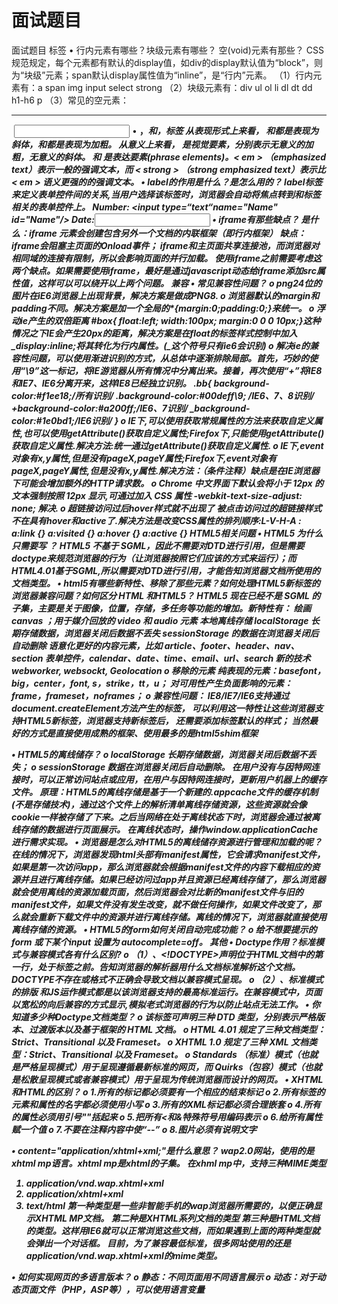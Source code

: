 # 面试题目

面试题目
标签
•	行内元素有哪些？块级元素有哪些？ 空(void)元素有那些？
CSS规范规定，每个元素都有默认的display值，如div的display默认值为“block”，则为“块级”元素；span默认display属性值为“inline”，是“行内”元素。
（1）行内元素有：a span img input select strong
（2）块级元素有：div ul ol li dl dt dd h1-h6 p
（3）常见的空元素：<br> <hr> <img> <input> <link> <meta>
•	<strong>，<em>和<b>，<i>标签
从表现形式上来看，<em> 和<i>都是表现为斜体，<strong>和<b>都是表现为加粗。
从意义上来看，<b> <i>是视觉要素，分别表示无意义的加粗，无意义的斜体。 <em> 和 <strong> 是表达要素(phrase elements)。< em > （emphasized text）表示一般的强调文本，而 < strong > （strong emphasized text）表示比 < em > 语义更强的的强调文本。
•	label的作用是什么？是怎么用的？
label标签来定义表单控件间的关系,当用户选择该标签时，浏览器会自动将焦点转到和标签相关的表单控件上。
<label for="Name">Number:</label>
<input type=“text“name="Name" id="Name"/>
<label>Date:<input type="text" name="B"/></label>
•	iframe有那些缺点？
是什么：iframe 元素会创建包含另外一个文档的内联框架（即行内框架）
缺点：iframe会阻塞主页面的Onload事件；
iframe和主页面共享连接池，而浏览器对相同域的连接有限制，所以会影响页面的并行加载。
使用iframe之前需要考虑这两个缺点。如果需要使用iframe，最好是通过javascript动态给iframe添加src属性值，这样可以可以绕开以上两个问题。
兼容
•	常见兼容性问题？
o	png24位的图片在iE6浏览器上出现背景，解决方案是做成PNG8.
o	浏览器默认的margin和padding不同。解决方案是加一个全局的*{margin:0;padding:0;}来统一。
o	浮动ie产生的双倍距离 #box{ float:left; width:100px; margin:0 0 0 10px;}这种情况之下IE会产生20px的距离，解决方案是在float的标签样式控制中加入 _display:inline;将其转化为行内属性。(_这个符号只有ie6会识别)
o	解决ie的兼容性问题，可以使用渐进识别的方式，从总体中逐渐排除局部。首先，巧妙的使用“\9”这一标记，将IE游览器从所有情况中分离出来。接着，再次使用“+”将IE8和IE7、IE6分离开来，这样IE8已经独立识别。
  .bb{
 background-color:#f1ee18;/*所有识别*/
 .background-color:#00deff\9; /*IE6、7、8识别*/
  +background-color:#a200ff;/*IE6、7识别*/
_background-color:#1e0bd1;/*IE6识别*/
}
o	IE下,可以使用获取常规属性的方法来获取自定义属性,也可以使用getAttribute()获取自定义属性;Firefox下,只能使用getAttribute()获取自定义属性.解决方法:统一通过getAttribute()获取自定义属性.
o	IE下,event对象有x,y属性,但是没有pageX,pageY属性;Firefox下,event对象有pageX,pageY属性,但是没有x,y属性.解决方法：（条件注释）缺点是在IE浏览器下可能会增加额外的HTTP请求数。
o	Chrome 中文界面下默认会将小于 12px 的文本强制按照 12px 显示,可通过加入 CSS 属性 -webkit-text-size-adjust: none; 解决.
o	超链接访问过后hover样式就不出现了 被点击访问过的超链接样式不在具有hover和active了.解决方法是改变CSS属性的排列顺序:L-V-H-A : a:link {} a:visited {} a:hover {} a:active {}
HTML5相关问题
•	HTML5 为什么只需要写 <!DOCTYPE HTML>？
HTML5 不基于 SGML，因此不需要对DTD进行引用，但是需要doctype来规范浏览器的行为（让浏览器按照它们应该的方式来运行）；而HTML4.01基于SGML,所以需要对DTD进行引用，才能告知浏览器文档所使用的文档类型。
•	html5有哪些新特性、移除了那些元素？如何处理HTML5新标签的浏览器兼容问题？如何区分 HTML 和HTML5？
HTML5 现在已经不是 SGML 的子集，主要是关于图像，位置，存储，多任务等功能的增加。新特性有：
绘画 canvas ；用于媒介回放的 video 和 audio 元素
本地离线存储 localStorage 长期存储数据，浏览器关闭后数据不丢失
sessionStorage 的数据在浏览器关闭后自动删除
语意化更好的内容元素，比如 article、footer、header、nav、section
表单控件，calendar、date、time、email、url、search
新的技术webworker, websockt, Geolocation
o	移除的元素
纯表现的元素：basefont，big，center，font, s，strike，tt，u；
对可用性产生负面影响的元素：frame，frameset，noframes；
o	兼容性问题：
IE8/IE7/IE6支持通过document.createElement方法产生的标签，
可以利用这一特性让这些浏览器支持HTML5新标签，浏览器支持新标签后，
还需要添加标签默认的样式；
当然最好的方式是直接使用成熟的框架、使用最多的是html5shim框架
<!--[if lt IE 9]>
<script> src="http://html5shim.googlecode.com/
svn/trunk/html5.js"</script>
<![endif]-->
•	HTML5的离线储存？
o	localStorage 长期存储数据，浏览器关闭后数据不丢失；
o	sessionStorage 数据在浏览器关闭后自动删除。
在用户没有与因特网连接时，可以正常访问站点或应用，在用户与因特网连接时，更新用户机器上的缓存文件。 原理：HTML5的离线存储是基于一个新建的.appcache文件的缓存机制(不是存储技术)，通过这个文件上的解析清单离线存储资源，这些资源就会像cookie一样被存储了下来。之后当网络在处于离线状态下时，浏览器会通过被离线存储的数据进行页面展示。
在离线状态时，操作window.applicationCache进行需求实现。
•	浏览器是怎么对HTML5的离线储存资源进行管理和加载的呢？
在线的情况下，浏览器发现html头部有manifest属性，它会请求manifest文件，如果是第一次访问app，那么浏览器就会根据manifest文件的内容下载相应的资源并且进行离线存储。如果已经访问过app并且资源已经离线存储了，那么浏览器就会使用离线的资源加载页面，然后浏览器会对比新的manifest文件与旧的manifest文件，如果文件没有发生改变，就不做任何操作，如果文件改变了，那么就会重新下载文件中的资源并进行离线存储。离线的情况下，浏览器就直接使用离线存储的资源。
•	HTML5的form如何关闭自动完成功能？
o	给不想要提示的 form 或下某个input 设置为 autocomplete=off。
其他
•	Doctype作用？标准模式与兼容模式各有什么区别?
o	（1）、<!DOCTYPE>声明位于HTML文档中的第一行，处于标签之前。告知浏览器的解析器用什么文档标准解析这个文档。DOCTYPE不存在或格式不正确会导致文档以兼容模式呈现。
o	（2）、标准模式的排版 和JS运作模式都是以该浏览器支持的最高标准运行。在兼容模式中，页面以宽松的向后兼容的方式显示,模拟老式浏览器的行为以防止站点无法工作。
•	你知道多少种Doctype文档类型？
o	该标签可声明三种 DTD 类型，分别表示严格版本、过渡版本以及基于框架的 HTML 文档。
o	HTML 4.01 规定了三种文档类型：Strict、Transitional 以及 Frameset。
o	XHTML 1.0 规定了三种 XML 文档类型：Strict、Transitional 以及 Frameset。
o	Standards （标准）模式（也就是严格呈现模式）用于呈现遵循最新标准的网页，而 Quirks（包容）模式（也就是松散呈现模式或者兼容模式）用于呈现为传统浏览器而设计的网页。
•	XHTML和HTML的区别？
o	1.所有的标记都必须要有一个相应的结束标记
o	2.所有标签的元素和属性的名字都必须使用小写
o	3.所有的XML标记都必须合理嵌套
o	4.所有的属性必须用引号""括起来
o	5.把所有<和&特殊符号用编码表示
o	6.给所有属性赋一个值
o	7.不要在注释内容中使“--”
o	8.图片必须有说明文字

•	content="application/xhtml+xml;"是什么意思？
wap2.0网站，使用的是xhtml mp语言。xhtml mp是xhtml的子集。
在xhml mp中，支持三种MIME类型
1.	application/vnd.wap.xhtml+xml
2.	application/xhtml+xml
3.	text/html
第一种类型是一些非智能手机的wap浏览器所需要的，以便正确显示XHTML MP文档。
第二种是XHTML系列文档的类型
第三种是HTML文档的类型。这样用IE6就可以正常浏览这些文档，而如果遇到上面的两种类型就会弹出一个对话框。
目前，为了兼容最低标准，很多网站使用的还是application/vnd.wap.xhtml+xml的mime类型。

•	如何实现网页的多语言版本？
o	静态：不同页面用不同语言展示
o	动态：对于动态页面文件（PHP，ASP等），可以使用语言变量
<script>, <script async> and <script defer>.
•	没有async或者defer，浏览器会在渲染这个脚本标签下的元素之前立即加载执行脚本，会阻塞页面渲染
•	加async，浏览器会在加载脚本的同时继续加载、渲染HTML页面，下载完成后暂停HTML解析立即执行脚本，所以有可能出现脚本执行顺序被打乱的情况
•	加defer，在下载脚本时HTML仍然在解析，HTML解析完成之后再按照原本的顺序执行脚本。但是不是所有浏览器都支持。

 
•	语义化的理解？
o	1，去掉或者丢失样式的时候能够让页面呈现出清晰的结构
o	2，有利于SEO：和搜索引擎建立良好沟通，有助于爬虫抓取更多的有效信息：爬虫依赖于标签来确定上下文和各个关键字的权重；
o	3，方便其他设备解析（如屏幕阅读器、盲人阅读器、移动设备）以意义的方式来渲染网页；
o	4，使阅读源代码的人对网站更容易将网站分块，便于阅读维护理解。
HTML5中新增加的很多标签（如：<article>、<nav>、<header>和<footer>等）就是基于语义化设计原则。
•	什么是 FOUC（无样式内容闪烁）？你如何来避免 FOUC？
FOUC - Flash Of Unstyled Content 文档样式闪烁
   <style type="text/css" media="all">@import "../fouc.css";</style>
而引用CSS文件的@import就是造成这个问题的罪魁祸首。IE会先加载整个HTML文档的DOM，然后再去导入外部的CSS文件，因此，在页面DOM加载完成到CSS导入完成中间会有一段时间页面上的内容是没有样式的，这段时间的长短跟网速，电脑速度都有关系。
解决方法简单的出奇，只要在<head>之间加入一个<link>或者<script>元素就可以了。
实现
•	如何在页面上实现一个圆形的可点击区域？
o	1、map+area或者svg
o	2、border-radius
o	3、纯js实现 需要求一个点在不在圆上简单算法、获取鼠标坐标等等
•	实现不使用 border 画出1px高的线，在不同浏览器的标准模式与怪异模式下都能保持一致的效果。
•	<div style="height:1px;overflow:hidden;background:#ccc"></div>
浏览器
•	浏览器的内核分别是什么?
o	Trident内核：IE,MaxThon,TT,The World,360,搜狗浏览器等。[又称MSHTML]
o	Gecko内核：Firefox，Netscape6及以上版本，MozillaSuite/SeaMonkey等
o	Presto内核：Opera7及以上。 [Opera内核原为：Presto，现为：Blink;]
o	Webkit内核：Safari,Chrome等。 [ Chrome的：Blink（WebKit的分支）]
•	介绍一下你对浏览器内核的理解？
通常所谓的浏览器内核也就是浏览器所采用的渲染引擎，渲染引擎决定了浏览器如何显示网页的内容以及页面的格式信息。不同的浏览器内核对网页编写语法的解释也有不同，因此同一网页在不同的内核的浏览器里的渲染（显示）效果也可能不同，这也是网页编写者需要在不同内核的浏览器中测试网页显示效果的原因。
主要分成两部分：渲染引擎(layout engineer或Rendering Engine)和JS引擎。
渲染引擎：负责取得网页的内容（HTML、XML、图像等等）、整理讯息（例如加入CSS等），以及计算网页的显示方式，然后会输出至显示器或打印机。浏览器内核的不同对于网页的语法解释会有不同，所以渲染的效果也不相同。所有网页浏览器、电子邮件客户端以及其它需要编辑、显示网络内容的应用程序都需要内核。
JS引擎则：解析和执行javascript来实现网页的动态效果。
最开始渲染引擎和JS引擎并没有区分的很明确，后来JS引擎越来越独立，内核就倾向于只指渲染引擎。
•	浏览器如何渲染网页的？
在DOM树构建的同时，浏览器会构建渲染树（render tree）。渲染树的节点（渲染器），在Gecko中称为frame，而在webkit中称为renderer。渲染器是在文档解析和创建DOM节点后创建的，会计算DOM节点的样式信息。
其实浏览器加载显示html的顺序是按下面的顺序进行的：
1.	IE下载的顺序是从上到下，渲染的顺序也是从上到下，下载和渲染是同时进行的。
2.	在渲染到页面的某一部分时，其上面的所有部分都已经下载完成（并不是说所有相关联的元素都已经下载完）。
3.	如果遇到语义解释性的标签嵌入文件（JS脚本，CSS下载过程会启用单独连接进行下载。
4.	并且在下载后进行解析，解析过程中，停止页面所有往下元素的下载。
5.	样式表在下载完成后，将和以前下载的所有样式表一起进行解析，解析完成后，将对此前所有元素（含以前已经渲染的）重新进行渲染。
6.	JS、CSS中如有重定义，后定义函数将覆盖前定义函数。
Firefox处理下载和渲染顺序大体相同，只是在细微之处有些差别，例如：iframe的渲染
如果你的网页比较大，希望部分内容先显示出来，粘住浏览者，那么你可以按照上面的规则合理的布局你的网页，达到预期的目的。
JS的加载
不能并行下载和解析（阻塞下载）
当引用了JS的时候，浏览器发送1个jsrequest就会一直等待该request的返回。因为浏览器需要1个稳定的DOM树结构，而JS中很有可能有代码直接改变了DOM树结构，比如使用 document.write 或 appendChild,甚至是直接使用的location.href进行跳转，浏览器为了防止出现JS修改DOM树，需要重新构建DOM树的情况，所以就会阻塞其他的下载和呈现.
http://www.html5rocks.com/zh/tutorials/internals/howbrowserswork/#Themainflow
什么是渐进式渲染？
•	尽快渲染展示内容的技术
•	比如 lazy loading of images,当图片要展示的时候js再加载它而不是在页面加载的时候就把全部图片加载完
•	比如 prioritizing visible content，仅包括页面需要的最少的必要css/内容/脚本 让页面尽快在浏览器渲染展示出来，然后利用 defer的js来加载其他资源和内容